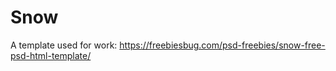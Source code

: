 # Snow
A template used for work: https://freebiesbug.com/psd-freebies/snow-free-psd-html-template/ 
